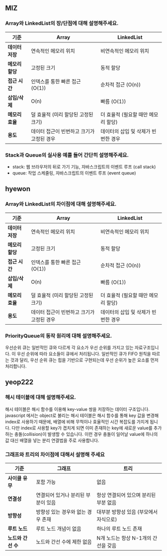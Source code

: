 ## MIZ

### Array와 LinkedList의 장/단점에 대해 설명해주세요.
| 기준           | Array                                      | LinkedList                                 |
|----------------|--------------------------------------------|--------------------------------------------|
| **데이터 저장** | 연속적인 메모리 위치                       | 비연속적인 메모리 위치                     |
| **메모리 할당** | 고정된 크기   | 동적 할당         |
| **접근 시간**   | 인덱스를 통한 빠른 접근 (O(1))             | 순차적 접근 (O(n))                         |
| **삽입/삭제**   | O(n)                       | 빠름 (O(1)) |
| **메모리 효율** | 덜 효율적 (미리 할당된 고정된 크기)       | 더 효율적 (필요할 때만 메모리 할당)        |
| **용도**       | 데이터 접근이 빈번하고 크기가 고정된 경우 | 데이터의 삽입 및 삭제가 빈번한 경우         |


### Stack과 Queue의 실사용 예를 들어 간단히 설명해주세요.
- stack: 웹 브라우저의 뒤로 가기 기능, 자바스크립트의 이벤트 루프 (call stack)
- queue: 작업 스케줄링, 자바스크립트의 이벤트 루프 (event queue)

## hyewon

### Array와 LinkedList의 차이점에 대해 설명해주세요.
| 기준           | Array                                      | LinkedList                                 |
|----------------|--------------------------------------------|--------------------------------------------|
| **데이터 저장** | 연속적인 메모리 위치                       | 비연속적인 메모리 위치                     |
| **메모리 할당** | 고정된 크기   | 동적 할당         |
| **접근 시간**   | 인덱스를 통한 빠른 접근 (O(1))             | 순차적 접근 (O(n))                         |
| **삽입/삭제**   | O(n)                       | 빠름 (O(1)) |
| **메모리 효율** | 덜 효율적 (미리 할당된 고정된 크기)       | 더 효율적 (필요할 때만 메모리 할당)        |
| **용도**       | 데이터 접근이 빈번하고 크기가 고정된 경우 | 데이터의 삽입 및 삭제가 빈번한 경우         |

### PriorityQueue의 동작 원리에 대해 설명해주세요.

우선순위 큐는 일반적인 큐와 다르게 각 요소가 우선 순위를 가지고 있는 자료구조입니다. 이 우선 순위에 따라 요소들이 큐에서 처리됩니다. 일반적인 큐가 FIFO  원칙을 따르는 것과 달리, 우선 순위 큐는 힙을 기반으로 구현되는데 우선 순위가 높은 요소를 먼저 처리합니다.

## yeop222

### 해시 테이블에 대해 설명해주세요.

해시 테이블은 해시 함수를 이용해 key-value 쌍을 저장하는 데이터 구조입니다.
javascript 에서는 object로 불리는 해시 테이블은 해시 함수를 통해 key 값을 변경해 index로 사용하기 때문에,
배열에 비해 무척이나 효율적인 시간 복잡도를 가지게 됩니다.
다만 index로 사용할 key가 겹치게 되면 이미 존재하는 key에 새로운 value를 추가하는 충돌(collision)이 발생할 수 있습니다.
이런 경우 충돌이 일어날 value에 하나의 값 대신 배열을 넣는 분리 연결법을 주로 사용합니다.

### 그래프와 트리의 차이점에 대해서 설명해 주세요
| 기준         | 그래프                             | 트리                                  |
|--------------|-----------------------------------|---------------------------------------|
| **사이클 유무**  | 포함 가능          | 없음                          |
| **연결성**    | 연결되어 있거나 분리된 부분이 있음 | 항상 연결되어 있으며 분리된 부분 없음 |
| **방향성**    | 방향성 있는 경우와 없는 경우 존재 | 대부분 방향성 있음 (부모에서 자식으로) |
| **루트 노드** | 루트 노드 개념이 없음              | 하나의 루트 노드 존재                 |
| **노드와 간선 수** | 노드와 간선 수에 제한 없음       | N개 노드는 항상 N-1개의 간선을 갖음    |

